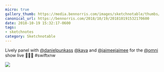 ```yaml
---
micro: true
gallery_thumb: https://media.bennorris.com/images/sketchnotable/thumbs/swift-by-northwest-2018-sketchnotes-05.jpg
canonical_url: https://bennorris.com/2018/10/19/201810191532170600
date: 2018-10-19 15:32:17-0600
tags:
- sketchnotes
category: Sketchnotable
---
```


Lively panel with [@danielpunkass](https://micro.blog/danielpunkass) [@kaya](https://micro.blog/kaya) and [@jaimeejaimee](https://micro.blog/jaimeejaimee) for the [@omni](https://micro.blog/omni) show live 📱✍🏼 #swiftxnw

<img src="https://media.bennorris.com/images/sketchnotable/swift-by-northwest-2018/swift-by-northwest-2018-sketchnotes-05.jpg" />